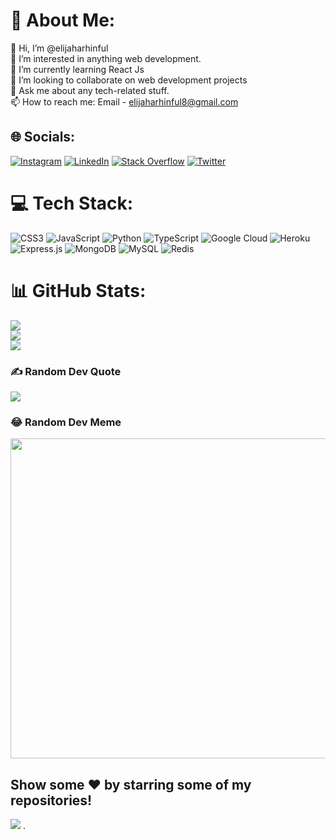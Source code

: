 # 💫 About Me:
👋 Hi, I’m @elijaharhinful<br>👀 I’m interested in anything web development.<br>🌱 I’m currently learning React Js <br>💞️ I’m looking to collaborate on web development projects<br>💬 Ask me about any tech-related stuff.<br>📫 How to reach me: Email - elijaharhinful8@gmail.com

## 🌐 Socials:
[![Instagram](https://img.shields.io/badge/Instagram-%23E4405F.svg?logo=Instagram&logoColor=white)](https://instagram.com/de.facto) [![LinkedIn](https://img.shields.io/badge/LinkedIn-%230077B5.svg?logo=linkedin&logoColor=white)](https://linkedin.com/in/elijah-arhinful) [![Stack Overflow](https://img.shields.io/badge/-Stackoverflow-FE7A16?logo=stack-overflow&logoColor=white)](https://stackoverflow.com/users/7811008) [![Twitter](https://img.shields.io/badge/Twitter-%231DA1F2.svg?logo=Twitter&logoColor=white)](https://twitter.com/gh_defacto) 

# 💻 Tech Stack:
![CSS3](https://img.shields.io/badge/css3-%231572B6.svg?style=for-the-badge&logo=css3&logoColor=white) ![JavaScript](https://img.shields.io/badge/javascript-%23323330.svg?style=for-the-badge&logo=javascript&logoColor=%23F7DF1E) ![Python](https://img.shields.io/badge/python-3670A0?style=for-the-badge&logo=python&logoColor=ffdd54) ![TypeScript](https://img.shields.io/badge/typescript-%23007ACC.svg?style=for-the-badge&logo=typescript&logoColor=white) ![Google Cloud](https://img.shields.io/badge/Google%20Cloud-%234285F4.svg?style=for-the-badge&logo=google-cloud&logoColor=white) ![Heroku](https://img.shields.io/badge/heroku-%23430098.svg?style=for-the-badge&logo=heroku&logoColor=white) ![Express.js](https://img.shields.io/badge/express.js-%23404d59.svg?style=for-the-badge&logo=express&logoColor=%2361DAFB) ![MongoDB](https://img.shields.io/badge/MongoDB-%234ea94b.svg?style=for-the-badge&logo=mongodb&logoColor=white) ![MySQL](https://img.shields.io/badge/mysql-%2300f.svg?style=for-the-badge&logo=mysql&logoColor=white) ![Redis](https://img.shields.io/badge/redis-%23DD0031.svg?style=for-the-badge&logo=redis&logoColor=white) 
# 📊 GitHub Stats:
![](https://github-readme-stats.vercel.app/api?username=elijaharhinful&theme=radical&hide_border=false&include_all_commits=false&count_private=false)<br/>
![](https://github-readme-streak-stats.herokuapp.com/?user=elijaharhinful&theme=radical&hide_border=false)<br/>
![](https://github-readme-stats.vercel.app/api/top-langs/?username=elijaharhinful&theme=radical&hide_border=false&include_all_commits=false&count_private=false&layout=compact)

### ✍️ Random Dev Quote
![](https://quotes-github-readme.vercel.app/api?type=horizontal&theme=dark)

### 😂 Random Dev Meme
<img src="https://random-memer.herokuapp.com/" width="512px"/>

Show some ❤️ by starring some of my repositories!
---
[![](https://visitcount.itsvg.in/api?id=elijaharhinful&icon=2&color=1)](https://visitcount.itsvg.in)
.

<!---
elijaharhinful/elijaharhinful is a ✨ special ✨ repository because its `README.md` (this file) appears on your GitHub profile.
You can click the Preview link to take a look at your changes.
--->
